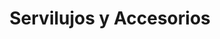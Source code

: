 ---
title: "Servilujos y Accesorios"
url: /barrios-unidos/servilujos-y-accesorios/
shop: piezas de automóviles
---
